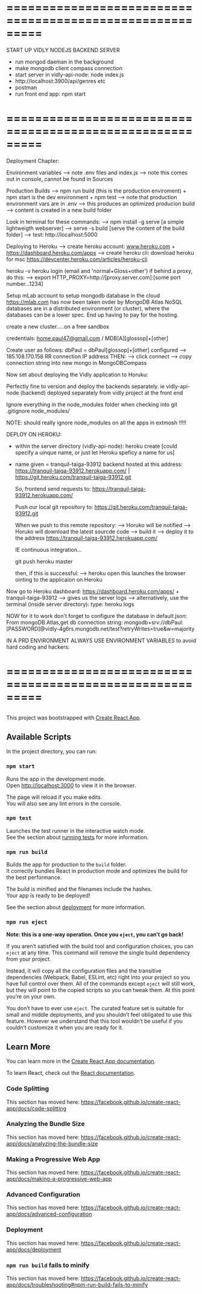﻿# =========================================================

START UP VIDLY NODEJS BACKEND SERVER

- run mongod daeman in the background
- make mongodb client compass connection
- start server in vidly-api-node: node index.js
- http://localhost:3900/api/genres etc
- postman
- run front end app: npm start

# =========================================================

Deployment Chapter:

Environment variables
--> note .env files and index.js
--> note this comes out in console, cannot be found in Sources

Production Builds
--> npm run build (this is the production enviroment) + npm start is the dev environment + npm test
--> note that production environment vars are in .env
--> this produces an optimized producion build
--> content is created in a new build folder

Look in terminal for these commands:
--> npm install -g serve [a simple lightweigth webserver]
--> serve -s build [serve the content of the build folder]
--> test: http://localhost:5000

Deploying to Heroku
--> create heroku account: www.heroku.com + https://dashboard.heroku.com/apps
--> create heroku cli: download heroku for msc https://devcenter.heroku.com/articles/heroku-cli

heroku -v
heroku login (email and 'normal+Gloss+other')
if behind a proxy, do this:
--> export HTTP_PROXY=http://[proxy.server.com]:[some port number...1234]

Setup mLab account to setup mongodb database in the cloud
https://mlab.com has now been taken ovder by MongoDB Atlas
NoSQL databases are in a distributed environment (or cluster),
where the databases can be a lower spec.
End up having to pay for the hosting.

create a new cluster.....on a free sandbox

credentials:
home.paul47@gmail.com / MDB[A][glossop]+[other]

Create user as follows:
dbPaul = dbPaul[glossop]+[other]
configured --> 185.108.170.158 RR connection IP address
THEN:
--> click connect
--> copy connection string into new mongo in MongoDBCompass

Now set about deploying the Vidly application to Horuku:

Perfectly fine to version and deploy the backends separately.
ie vidly-api-node (backend) deployed separately from vidly project at the front end

Ignore everything in the node_modules folder when checking into git
.gitignore node_modules/

NOTE: should really ignore node_modules on all the apps in extmosh !!!!!

DEPLOY ON HEROKU:

- within the server directory (vidly-api-node):
  heroku create [could specify a uinque name, or just let Heroku speficy a name for us]
- name given = tranquil-taiga-93912
  backend hosted at this address:
  https://tranquil-taiga-93912.herokuapp.com/ | https://git.heroku.com/tranquil-taiga-93912.git

  So, frontend send requests to:
  https://tranquil-taiga-93912.herokuapp.com/

  Push our local git repository to:
  https://git.heroku.com/tranquil-taiga-93912.git

  When we push to this remote repository:
  --> Horuko will be notified
  --> Horuko will download the latest sourcde code
  --> build it
  --> deploy it to the address https://tranquil-taiga-93912.herokuapp.com/

  IE continuous integration...

  git push heroku master

  then, if this is successful:
  --> heroku open
  this launches the browser ointing to the applicaion on Heroku

Now go to Heroku dashboard:
https://dashboard.heroku.com/apps/ + tranquil-taiga-93912
--> gives us the server logs
--> alternatively, use the terminal (inside server directory):
type: heroku logs

NOW for it to work don't forget to configure the database in default.json:
From mongoDB Atlas,get db connection string:
mongodb+srv://dbPaul:[PASSWORD]@vidly-4g6rs.mongodb.net/test?retryWrites=true&w=majority

IN A PRD ENVIRONMENT ALWAYS USE ENVIRONMENT VARIABLES to avoid hard coding and hackers:

# =========================================================

##

This project was bootstrapped with [Create React App](https://github.com/facebook/create-react-app).

## Available Scripts

In the project directory, you can run:

### `npm start`

Runs the app in the development mode.<br>
Open [http://localhost:3000](http://localhost:3000) to view it in the browser.

The page will reload if you make edits.<br>
You will also see any lint errors in the console.

### `npm test`

Launches the test runner in the interactive watch mode.<br>
See the section about [running tests](https://facebook.github.io/create-react-app/docs/running-tests) for more information.

### `npm run build`

Builds the app for production to the `build` folder.<br>
It correctly bundles React in production mode and optimizes the build for the best performance.

The build is minified and the filenames include the hashes.<br>
Your app is ready to be deployed!

See the section about [deployment](https://facebook.github.io/create-react-app/docs/deployment) for more information.

### `npm run eject`

**Note: this is a one-way operation. Once you `eject`, you can’t go back!**

If you aren’t satisfied with the build tool and configuration choices, you can `eject` at any time. This command will remove the single build dependency from your project.

Instead, it will copy all the configuration files and the transitive dependencies (Webpack, Babel, ESLint, etc) right into your project so you have full control over them. All of the commands except `eject` will still work, but they will point to the copied scripts so you can tweak them. At this point you’re on your own.

You don’t have to ever use `eject`. The curated feature set is suitable for small and middle deployments, and you shouldn’t feel obligated to use this feature. However we understand that this tool wouldn’t be useful if you couldn’t customize it when you are ready for it.

## Learn More

You can learn more in the [Create React App documentation](https://facebook.github.io/create-react-app/docs/getting-started).

To learn React, check out the [React documentation](https://reactjs.org/).

### Code Splitting

This section has moved here: https://facebook.github.io/create-react-app/docs/code-splitting

### Analyzing the Bundle Size

This section has moved here: https://facebook.github.io/create-react-app/docs/analyzing-the-bundle-size

### Making a Progressive Web App

This section has moved here: https://facebook.github.io/create-react-app/docs/making-a-progressive-web-app

### Advanced Configuration

This section has moved here: https://facebook.github.io/create-react-app/docs/advanced-configuration

### Deployment

This section has moved here: https://facebook.github.io/create-react-app/docs/deployment

### `npm run build` fails to minify

This section has moved here: https://facebook.github.io/create-react-app/docs/troubleshooting#npm-run-build-fails-to-minify
